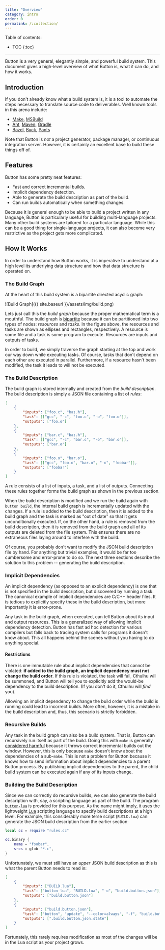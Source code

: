 ```yaml
---
title: "Overview"
category: intro
order: 0
permalink: /:collection/
---
```


Table of contents:

* TOC
{:toc}

---

Button is a very general, elegantly simple, and powerful build system. This
document gives a high-level overview of what Button is, what it can do, and how
it works.

## Introduction

If you don't already know what a build system is, it is a tool to automate the
steps necessary to translate source code to deliverables. Well known tools in
this arena include:

 * [Make][], [MSBuild][]
 * [Ant][], [Maven][], [Gradle][]
 * [Bazel][], [Buck][], [Pants][]

Note that Button is *not* a project generator, package manager, or continuous
integration server. However, it is certainly an excellent base to build these
things off of.

[Make]: https://www.gnu.org/software/make/
[MSBuild]: https://github.com/Microsoft/msbuild
[Ant]: http://ant.apache.org/
[Maven]: https://maven.apache.org/
[Gradle]: http://gradle.org/
[Bazel]: http://bazel.io/
[Buck]: https://buckbuild.com/
[Pants]: http://pantsbuild.github.io/

## Features

Button has some pretty neat features:

 * Fast and correct incremental builds.
 * Implicit dependency detection.
 * Able to generate the build description as part of the build.
 * Can run builds automatically when something changes.

Because it is general enough to be able to build a project written in any
language, Button is particularly useful for building multi-language projects.
Many other build systems are tailored for a particular language. While this can
be a good thing for single-language projects, it can also become very
restrictive as the project gets more complicated.

## How It Works

In order to understand how Button works, it is imperative to understand at a
high level its underlying data structure and how that data structure is operated
on.

### The Build Graph

At the heart of this build system is a bipartite directed acyclic graph:

![Build Graph]({{ site.baseurl }}/assets/img/build.png)

Lets just call this the *build graph* because the proper mathematical term is a
mouthful. The build graph is [bipartite][] because it can be partitioned into
two types of nodes: *resources* and *tasks*. In the figure above, the resources
and tasks are shown as ellipses and rectangles, respectively. A resource is some
file and a task is some program to execute. Resources are inputs and outputs of
tasks.

In order to build, we simply traverse the graph starting at the top and work our
way down while executing tasks. Of course, tasks that don't depend on each other
are executed in parallel. Furthermore, if a resource hasn't been modified, the
task it leads to will not be executed.

[bipartite]: https://en.wikipedia.org/wiki/Bipartite_graph

### The Build Description

The build graph is stored internally and created from the *build description*.
The build description is simply a JSON file containing a list of *rules*:

```json
[
    {
        "inputs": ["foo.c", "baz.h"],
        "task": [["gcc", "-c", "foo.c", "-o", "foo.o"]],
        "outputs": ["foo.o"]
    },
    {
        "inputs": ["bar.c", "baz.h"],
        "task": [["gcc", "-c", "bar.c", "-o", "bar.o"]],
        "outputs": ["bar.o"]
    },
    {
        "inputs": ["foo.o", "bar.o"],
        "task": [["gcc", "foo.o", "bar.o", "-o", "foobar"]],
        "outputs": ["foobar"]
    }
]
```

A rule consists of a list of inputs, a task, and a list of outputs. Connecting
these rules together forms the build graph as shown in the previous section.

When the build description is modified and we run the build again with `button
build`, the internal build graph is incrementally updated with the changes. If a
rule is added to the build description, then it is added to the build graph and
the task is marked as "out of date" so that it gets unconditionally executed.
If, on the other hand, a rule is removed from the build description, then it is
removed from the build graph and all of its outputs are deleted from the file
system. This ensures there are no extraneous files laying around to interfere
with the build.

Of course, you probably don't want to modify the JSON build description file by
hand. For anything but trivial examples, it would be far too cumbersome and
error-prone to do so. The next three sections describe the solution to this
problem -- generating the build description.

### Implicit Dependencies

An implicit dependency (as opposed to an explicit dependency) is one that is not
specified in the build description, but discovered by running a task. The
canonical example of implicit dependencies are C/C++ header files. It is tedious
to explicitly specify these in the build description, but more importantly it is
error-prone.

Any task in the build graph, when executed, can tell Button about its input and
output resources. This is a generalized way of allowing implicit dependency
detection. Button has fast ad hoc detection for various compilers but falls back
to tracing system calls for programs it doesn't know about. This all happens
behind the scenes without you having to do anything special.

#### Restrictions

There is one immutable rule about implicit dependencies that cannot be violated:
**if added to the build graph, an implicit dependency must not change the build
order**. If this rule is violated, the task will fail, Cthulhu will be summoned,
and Button will tell you to explicitly add the would-be dependency to the build
description. (If you don't do it, Cthulhu will *find* you).

Allowing an implicit dependency to change the build order while the build is
running could lead to incorrect builds. More often, however, it is a mistake in
the build description and, thus, this scenario is strictly forbidden.

### Recursive Builds

Any task in the build graph can also be a build system. That is, Button can
recursively run itself as part of the build. Doing this with `make` is generally
[considered harmful][RMCH] because it throws correct incremental builds out the
window. However, this is only because `make` doesn't know about the dependencies
of a sub-`make`. This is not a problem for Button because it knows how to send
information about implicit dependencies to a parent Button process. By
publishing implicit dependencies to the parent, the child build system can be
executed again if any of its inputs change.

[RMCH]: http://lcgapp.cern.ch/project/architecture/recursive_make.pdf

### Building the Build Description

Since we can correctly do recursive builds, we can also generate the build
description with, say, a scripting language as part of the build. The program
[`button-lua`][button-lua] is provided for this purpose. As the name might
imply, it uses the lightweight [Lua][] scripting language to specify build
descriptions at a high level. For example, this considerably more terse script
(`BUILD.lua`) can generate the JSON build description from the earlier section:

```lua
local cc = require "rules.cc"

cc.binary {
    name = "foobar",
    srcs = glob "*.c",
}
```

Unfortunately, we must still have an *upper* JSON build description as this is
what the parent Button needs to read in:

```json
[
    {
        "inputs": ["BUILD.lua"],
        "task": ["button-lua", "BUILD.lua", "-o", "build.button.json"],
        "outputs": ["build.button.json"]
    },
    {
        "inputs": ["build.button.json"],
        "task": ["button", "update", "--color=always", "-f", "build.button.json"],
        "outputs": [".build.button.json.state"]
    }
]
```

Fortunately, this rarely requires modification as most of the changes will be in
the Lua script as your project grows.

[button-lua]: https://github.com/jasonwhite/button-lua
[Lua]: https://www.lua.org/
